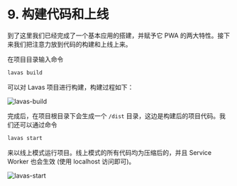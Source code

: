 # 9. 构建代码和上线

到了这里我们已经完成了一个基本应用的搭建，并赋予它 PWA 的两大特性。接下来我们把注意力放到代码的构建和上线上来。

在项目目录输入命令

```bash
lavas build
```

可以对 Lavas 项目进行构建，构建过程如下：

![lavas-build](http://boscdn.bpc.baidu.com/assets/lavas/codelab/lavas-build.png)

完成后，在项目根目录下会生成一个 `/dist` 目录，这边是构建后的项目代码。我们还可以通过命令

```bash
lavas start
```

来以线上模式运行项目。线上模式的所有代码均为压缩后的，并且 Service Worker 也会生效 (使用 localhost 访问即可)。

![lavas-start](http://boscdn.bpc.baidu.com/assets/lavas/codelab/lavas-start.png)
